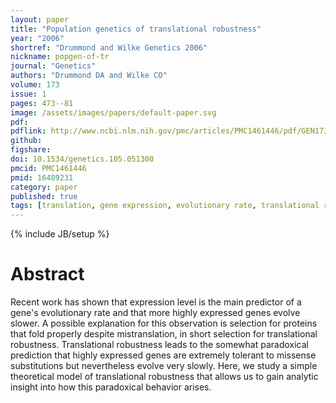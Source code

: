 ```yaml
---
layout: paper
title: "Population genetics of translational robustness"
year: "2006"
shortref: "Drummond and Wilke Genetics 2006"
nickname: popgen-of-tr
journal: "Genetics"
authors: "Drummond DA and Wilke CO"
volume: 173
issue: 1
pages: 473--81
image: /assets/images/papers/default-paper.svg
pdf: 
pdflink: http://www.ncbi.nlm.nih.gov/pmc/articles/PMC1461446/pdf/GEN1731473.pdf
github: 
figshare: 
doi: 10.1534/genetics.105.051300
pmcid: PMC1461446
pmid: 16489231
category: paper
published: true
tags: [translation, gene expression, evolutionary rate, translational robustness, mistranslation]
---
```

{% include JB/setup %}

# Abstract 

Recent work has shown that expression level is the main predictor of a gene's evolutionary rate and that more highly expressed genes evolve slower. A possible explanation for this observation is selection for proteins that fold properly despite mistranslation, in short selection for translational robustness. Translational robustness leads to the somewhat paradoxical prediction that highly expressed genes are extremely tolerant to missense substitutions but nevertheless evolve very slowly. Here, we study a simple theoretical model of translational robustness that allows us to gain analytic insight into how this paradoxical behavior arises.
